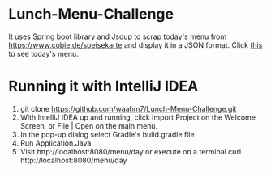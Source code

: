 # Lunch-Menu-Challenge
It uses Spring boot library and Jsoup to scrap today's menu from https://www.cobie.de/speisekarte and display it in a JSON format.
Click [this](https://lunch-menu-challenge.herokuapp.com/menu/day) to see today's menu.

# Running it with IntelliJ IDEA
1. git clone https://github.com/waahm7/Lunch-Menu-Challenge.git
2. With IntelliJ IDEA up and running, click Import Project on the Welcome Screen, or File | Open on the main menu.
3. In the pop-up dialog select Gradle's build.gradle file
4. Run Application.Java
5. Visit http://localhost:8080/menu/day or execute on a terminal curl http://localhost:8080/menu/day

